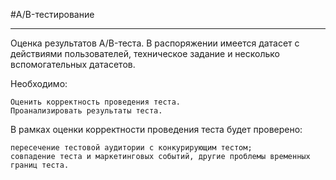 #A/B-тестирование
***
Оценка результатов A/B-теста. В распоряжении имеется датасет с действиями пользователей, техническое задание и несколько вспомогательных датасетов.

Необходимо:

    Оценить корректность проведения теста.
    Проанализировать результаты теста.

В рамках оценки корректности проведения теста будет проверено:

    пересечение тестовой аудитории с конкурирующим тестом;
    совпадение теста и маркетинговых событий, другие проблемы временных границ теста.

